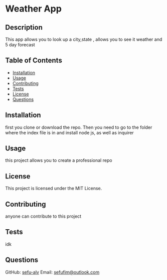 
  # Weather App
  
  ## Description
  This app allows you to look up a city,state , allows you to see it weather and 5 day forecast
  
  ## Table of Contents
  - [Installation](#installation)
  - [Usage](#usage)
  - [Contributing](#contributing)
  - [Tests](#tests)
  - [License](#license)
  - [Questions](#questions)
  
  ## Installation
  first you clone or download the repo. Then you need to go to the folder where the index file is in and install node js, as well as inquirer
  
  ## Usage
  this project allows you to create a professional repo
  
  ## License
  This project is licensed under the MIT License.
  
  ## Contributing
  anyone can contribute to this project
  
  ## Tests
  idk
  
  
  ## Questions
  GitHub: [sefu-alv](https://github.com/sefu-alv)
  Email: sefufim@outlook.com
        